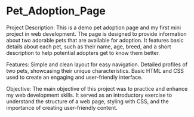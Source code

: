 # Pet_Adoption_Page
Project Description:
This is a demo pet adoption page and my first mini project in web development. The page is designed to provide information about two adorable pets that are available for adoption. It features basic details about each pet, such as their name, age, breed, and a short description to help potential adopters get to know them better.

Features:
Simple and clean layout for easy navigation.
Detailed profiles of two pets, showcasing their unique characteristics.
Basic HTML and CSS used to create an engaging and user-friendly interface.

Objective:
The main objective of this project was to practice and enhance my web development skills. It served as an introductory exercise to understand the structure of a web page, styling with CSS, and the importance of creating user-friendly content.
